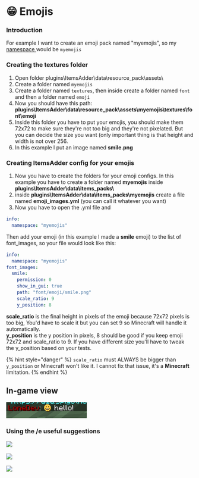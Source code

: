 # 😁 Emojis

### Introduction

For example I want to create an emoji pack named "myemojis", so my [namespace ](../basic-concepts/namespace/)would be `myemojis`

### Creating the textures folder

1. Open folder plugins\ItemsAdder\data\resource\_pack\assets\\
2. Create a folder named `myemojis`
3. Create a folder named `textures`, then inside create a folder named `font` and then a folder named `emoji`
4. Now you should have this path: **plugins\ItemsAdder\data\resource\_pack\assets\myemojis\textures\font\emoji**
5. Inside this folder you have to put your emojis, you should make them 72x72 to make sure they're not too big and they're not pixelated. But you can decide the size you want (only important thing is that height and width is not over 256.
6. In this example I put an image named **smile.png**

### Creating ItemsAdder config for your emojis

1. Now you have to create the folders for your emoji configs. In this example you have to create a folder named **myemojis** inside **plugins\ItemsAdder\data\items\_packs\\**
2. inside **plugins\ItemsAdder\data\items\_packs\myemojis** create a file named **emoji\_images.yml** (you can call it whatever you want)
3. Now you have to open the .yml file and&#x20;

```yaml
info:
  namespace: "myemojis"
```

Then add your emoji (in this example I made a **smile** emoji) to the list of font\_images, so your file would look like this:

```yaml
info:
  namespace: "myemojis"
font_images:
  smile:
    permission: 0
    show_in_gui: true
    path: "font/emoji/smile.png"
    scale_ratio: 9
    y_position: 8
```

**scale\_ratio** is the final height in pixels of the emoji because 72x72 pixels is too big, You'd have to scale it but you can set 9 so Minecraft will handle it automatically.\
**y\_position** is the y position in pixels, 8 should be good if you keep emoji 72x72 and scale\_ratio to 9. If you have different size you'll have to tweak the y\_position based on your tests.

{% hint style="danger" %}
`scale_ratio` must ALWAYS be bigger than `y_position` or Minecraft won't like it. I cannot fix that issue, it's a **Minecraft** limitation.
{% endhint %}

## In-game view

![](<../../../.gitbook/assets/immagine (116) (3) (1) (1) (1) (1) (1) (1) (1) (1) (1) (1) (1) (2).png>)

### Using the /e useful suggestions

![](<../../../.gitbook/assets/immagine (112).png>)

![](<../../../.gitbook/assets/immagine (111).png>)

![](<../../../.gitbook/assets/immagine (113).png>)
